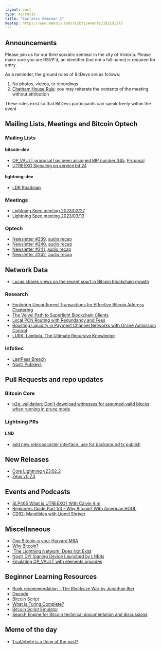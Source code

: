 ```yaml
---
layout: post
type: socratic
title: "Socratic Seminar 3"
meetup: https://www.meetup.com/vicbtc/events/292101175
---
```



## Announcements
Please join us for our third socratic seminar in the city of Victoria. Please make sure you are RSVP'd, an identifier (but not a full name) is required for entry.

As a reminder, the ground rules of BitDevs are as follows:
1. No photos, videos, or recordings
2. [Chatham House Rule](https://en.wikipedia.org/wiki/Chatham_House_Rule): you may reiterate the contents of the meeting without attribution

These rules exist so that BitDevs participants can speak freely within the event

## Mailing Lists, Meetings and Bitcoin Optech

### Mailing Lists

#### bitcoin-dev

- [OP_VAULT proposal has been assigned BIP number 345](https://twitter.com/jamesob/status/1631473848867516417), [Proposal](https://github.com/jamesob/bips/blob/jamesob-23-02-opvault/bip-vaults.mediawiki)
- [UTREEXO Signaling on service bit 24](https://lists.linuxfoundation.org/pipermail/bitcoin-dev/2023-March/021515.html)

#### lightning-dev

- [LDK Roadmap](https://twitter.com/lightningdevkit/status/1635392924463804417)

### Meetings

- [Lightning Spec meeting 2023/02/27](https://github.com/lightning/bolts/issues/1057)
- [Lightning Spec meeting 2023/03/13](https://github.com/lightning/bolts/issues/1058)

### Optech

- [Newsletter #239](https://bitcoinops.org/en/newsletters/2023/02/22/), [audio recap](https://twitter.com/bitcoinoptech/status/1628771459660128260)
- [Newsletter #240](https://bitcoinops.org/en/newsletters/2023/03/01/), [audio recap](https://twitter.com/bitcoinoptech/status/1631308426738388997)
- [Newsletter #241](https://bitcoinops.org/en/newsletters/2023/03/08/), [audio recap](https://twitter.com/bitcoinoptech/status/1633845257489252356)
- [Newsletter #242](https://bitcoinops.org/en/newsletters/2023/03/15/), [audio recap](https://twitter.com/bitcoinoptech/status/1636370230875414532)


## Network Data

- [Lucas shares views on the recent spurt in Bitcoin blockchain growth](https://twitter.com/LucasNuzzi/status/1633859957434245120)

### Research

- [Exploring Unconfirmed Transactions for Effective Bitcoin Address Clustering](https://arxiv.org/abs/2303.01012)
- [The Velvel Path to Superlight Blockchain Clients](https://eprint.iacr.org/2020/1122)
- [Local PCN Routing with Redundancy and Fees](http://fc23.ifca.ai/preproceedings/93.pdf)
- [Boosting Liquidity in Payment Channel Networks with Online Admission Control](http://fc23.ifca.ai/preproceedings/57.pdf)
- [LURK: Lambda, The Ultimate Recursive Knowledge](https://eprint.iacr.org/2023/369)

### InfoSec

- [LastPass Breach](https://arstechnica.com/information-technology/2023/02/lastpass-hackers-infected-employees-home-computer-and-stole-corporate-vault/)
- [Nostr Pubkeys](https://iris.to/post/note1cx5lzpfnfzwca7fs4ayenq9rcft5mad2m2u3yyuejg309vs67mwst9fm99)

## Pull Requests and repo updates

### Bitcoin Core

- [p2p, validation: Don't download witnesses for assumed-valid blocks when running in prune mode](https://github.com/bitcoin/bitcoin/pull/27050)

### Lightning PRs

#### LND

- [add new rebroadcaster interface, use for background tx publish](https://github.com/lightningnetwork/lnd/pull/7448)

## New Releases

- [Core Lightning v23.02.2](https://github.com/ElementsProject/lightning/releases/tag/v23.02.2)
- [Zeus v0.7.3](https://twitter.com/ZeusLN/status/1633834571019223045)

## Events and Podcasts

- [SLP465 What is UTREEXO? With Calvin Kim](https://stephanlivera.com/episode/465/)
- [Beginners Guide Part 1/3 - Why Bitcoin? With American HODL](https://www.whatbitcoindid.com/podcast/beginners-guide-part-1/3-why-bitcoin)
- [CD92: Mandibles with Lionel Shriver](https://www.podpage.com/citadeldispatch/cd92-mandibles-with-lionel-shriver/)

## Miscellaneous

- [One Bitcoin is your Harvard MBA](https://jessemyers.substack.com/p/one-bitcoin-is-your-harvard-mba)
- [Why Bitcoin?](https://zacguignard.substack.com/p/why-bitcoin)
- ['The Lightning Network' Does Not Exist](https://www.discreetlog.com/the-lightning-network-does-not-exist/)
- [Nostr DIY Signing Device Launched by LNBits](https://www.nobsbitcoin.com/nostr-diy-signing-device/)
- [Emulating OP_VAULT with elements opcodes](https://burakkeceli.medium.com/emulating-op-vault-with-elements-opcodes-bdc7d8b0fe71)

## Beginner Learning Resources
- [Book recommendation - The Blocksize War by Jonathan Bier](https://www.bitcoinerbooks.com/books/the-blocksize-war-the-battle-over-who-controls-bitcoins-protocol-rules)
- [Opcode](https://river.com/learn/terms/o/opcode/)
- [Bitcoin Script](https://river.com/learn/terms/s/script-bitcoin/)
- [What is Turing Complete?](https://stackoverflow.com/questions/7284/what-is-turing-complete)
- [Bitcoin Script Emulator](https://siminchen.github.io/bitcoinIDE/build/editor.html)
- [Search Engine for Bitcoin technical documentation and discussions](https://bitcoinsearch.xyz/)

## Meme of the day
- [1 sat/vbyte is a thing of the past?](https://twitter.com/gregzaj1/status/1631743285172600846)